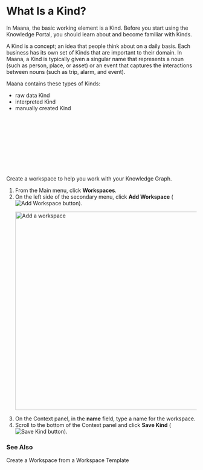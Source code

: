 <?xml version="1.0" encoding="utf-8"?>
<html xmlns:MadCap="http://www.madcapsoftware.com/Schemas/MadCap.xsd" MadCap:lastBlockDepth="4" MadCap:lastHeight="1515" MadCap:lastWidth="1991" class="task">
    <head><title>What Is a Kind?</title>
    </head>
    <body>
        <h1>What Is a Kind?</h1>
        <p class="BodyText">In Maana, the basic working element is a Kind. Before you start using the Knowledge Portal, you should learn about and become familiar with Kinds.</p>
        <p class="BodyText">A Kind is a concept; an idea that people think about on a daily basis. Each business has its own set of Kinds that are important to their domain. In Maana, a Kind is typically given a singular name that represents a noun (such as person, place, or asset) or an event that captures the interactions between nouns (such as trip, alarm, and event).</p>
        <p class="BodyText">Maana contains these types of Kinds:</p>
        <ul>
            <li>raw data Kind</li>
            <li>interpreted Kind</li>
            <li>manually created Kind</li>
        </ul>
        <p class="BodyText">&#160;</p>
        <p class="BodyText">&#160;</p>
        <p class="BodyText">&#160;</p>
        <p class="BodyText">&#160;</p>
        <p class="BodyText">&#160;</p>
        <p class="BodyText">Create a workspace to help you work with your Knowledge Graph.</p>
        <ol>
            <li>From the Main menu, click <b>Workspaces</b>. </li>
            <li>On the left side of the secondary menu, click <b>Add Workspace</b> (<img src="Resources/Images/ButtonAddWorkspace.png" alt="Add Workspace button" />).<p><img src="Resources/Images/AddWorkspace.png" alt="Add a workspace" style="width: 983px;height: 524px;" /></p></li>
            <li>On the Context panel, in the <b>name</b> field, type a name for the workspace.</li>
            <li>Scroll to the bottom of the Context panel and click <b>Save Kind</b> (<img src="Resources/Images/ButtonSaveKind.png" alt="Save Kind button" />).</li>
        </ol>
        <h3>See Also</h3>
        <p class="BodyText">Create a Workspace from a Workspace Template</p>
    </body>
</html>

 

```

